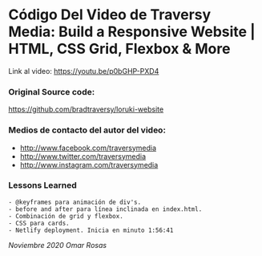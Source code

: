 
# Código Del Video de Traversy Media: Build a Responsive Website | HTML, CSS Grid, Flexbox & More

Link al video: https://youtu.be/p0bGHP-PXD4

### Original Source code: 
https://github.com/bradtraversy/loruki-website

### Medios de contacto del autor del video:

+ http://www.facebook.com/traversymedia
+ http://www.twitter.com/traversymedia
+ http://www.instagram.com/traversymedia

### Lessons Learned
    - @keyframes para animación de div's.
    - before and after para línea inclinada en index.html.
    - Combinación de grid y flexbox.
    - CSS para cards.
    - Netlify deployment. Inicia en minuto 1:56:41


_Noviembre 2020 Omar Rosas_